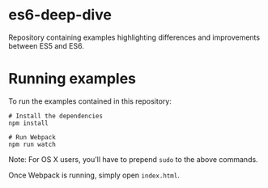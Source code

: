 # es6-deep-dive

Repository containing examples highlighting differences and improvements between ES5 and ES6. 

# Running examples

To run the examples contained in this repository:

    # Install the dependencies
    npm install

    # Run Webpack
    npm run watch

Note: For OS X users, you'll have to prepend `sudo` to the above commands. 

Once Webpack is running, simply open `index.html`. 

